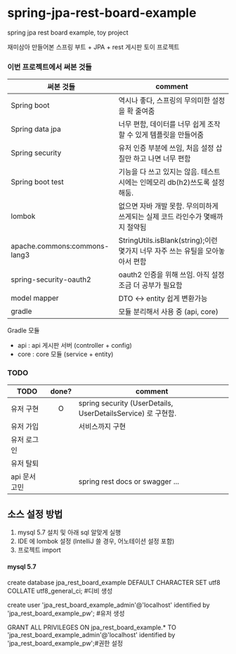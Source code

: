 # spring-jpa-rest-board-example

spring jpa rest board example, toy project

재미삼아 만들어본 스프링 부트 + JPA + rest 게시판 토이 프로젝트

### 이번 프로젝트에서 써본 것들

|써본 것들|comment|
|---|-------|
|Spring boot |역시나 좋다, 스프링의 무의미한 설정을 확 줄여줌|
|Spring data jpa | 너무 편함, 데이터를 너무 쉽게 조작할 수 있게 템플릿을 만들어줌|
|Spring security | 유저 인증 부분에 쓰임, 처음 설정 삽질만 하고 나면 너무 편함|
|Spring boot test | 기능을 다 쓰고 있지는 않음. 테스트시에는 인메모리 db(h2)쓰도록 설정해둠.|
|lombok | 없으면 자바 개발 못함. 무의미하게 쓰게되는 실제 코드 라인수가 몇배까지 절약됨|
|apache.commons:commons-lang3 | StringUtils.isBlank(string);이런 몇가지 너무 자주 쓰는 유틸을 모아놓아서 편함|
|spring-security-oauth2|oauth2 인증을 위해 쓰임. 아직 설정 조금 더 공부가 필요함|
|model mapper | DTO <-> entity 쉽게 변환가능|
|gradle | 모듈 분리해서 사용 중 (api, core)|

Gradle 모듈
- api : api 게시판 서버 (controller + config)
- core : core 모듈 (service + entity)

### TODO

| TODO        | done? | comment |
|-------------|:-----:|---------|
| 유저 구현     | O     |   spring security (UserDetails, UserDetailsService) 로 구현함.      |
| 유저 가입     |       |  서비스까지 구현       |
| 유저 로그인    |       |         |
| 유저 탈퇴     |       |         |
| api 문서 고민 | | spring rest docs or swagger ...|

## 소스 설정 방법
1. mysql 5.7 설치 및 아래 sql 알맞게 실행
2. IDE 에 lombok 설정 (IntelliJ 쓸 경우, 어노테이션 설정 포함)
3. 프로젝트 import

#### mysql 5.7 

create database jpa_rest_board_example DEFAULT CHARACTER SET utf8 COLLATE utf8_general_ci; #디비 생성

create user 'jpa_rest_board_example_admin'@'localhost' identified by 'jpa_rest_board_example_pw'; #유저 생성

GRANT ALL PRIVILEGES ON jpa_rest_board_example.* TO 'jpa_rest_board_example_admin'@'localhost' identified by 'jpa_rest_board_example_pw';#권한 설정